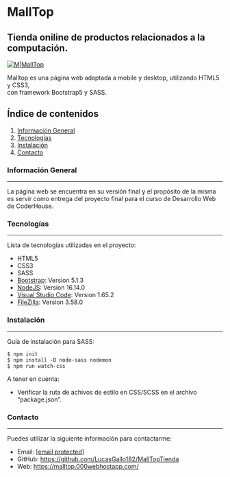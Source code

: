 <!DOCTYPE html><html><head><meta charset="utf-8"></head><body id="preview">
<h1 class="code-line" data-line-start=0 data-line-end=1><a id="MallTop_0"></a>MallTop</h1>
<h2 class="code-line" data-line-start=1 data-line-end=2><a id="Tienda_oniline_de_productos_relacionados_a_la_computacin_1"></a>Tienda oniline de productos relacionados a la computación.</h2>
<p class="has-line-data" data-line-start="3" data-line-end="4"><a href="https://malltop.000webhostapp.com/"><img src="https://i.postimg.cc/QCtsJ54g/pngreadme.png" alt="M|MallTop"></a></p>
<p class="has-line-data" data-line-start="5" data-line-end="7">Malltop es una página web adaptada a mobile y desktop, utilizando HTML5 y CSS3,<br>
con framework Bootstrap5 y SASS.</p>
<h2 class="code-line" data-line-start=8 data-line-end=9><a id="ndice_de_contenidos_8"></a>Índice de contenidos</h2>
<ol>
<li class="has-line-data" data-line-start="9" data-line-end="10"><a href="#informaci%C3%B3n-general">Información General</a></li>
<li class="has-line-data" data-line-start="10" data-line-end="11"><a href="#Tecnolog%C3%ADas">Tecnologías</a></li>
<li class="has-line-data" data-line-start="11" data-line-end="12"><a href="#Instalaci%C3%B3n">Instalación</a></li>
<li class="has-line-data" data-line-start="12" data-line-end="14"><a href="#contacto">Contacto</a></li>
</ol>
<h3 class="code-line" data-line-start=14 data-line-end=15><a id="Informacin_General_14"></a>Información General</h3>
<hr>
<p class="has-line-data" data-line-start="16" data-line-end="17">La página web se encuentra en su versión final y el propósito de la misma es servir como entrega del proyecto final para el curso de Desarrollo Web de CoderHouse.</p>
<h3 class="code-line" data-line-start=18 data-line-end=19><a id="Tecnologas_18"></a>Tecnologías</h3>
<hr>
<p class="has-line-data" data-line-start="20" data-line-end="21">Lista de tecnologías utilizadas en el proyecto:</p>
<ul>
<li class="has-line-data" data-line-start="21" data-line-end="22">HTML5</li>
<li class="has-line-data" data-line-start="22" data-line-end="23">CSS3</li>
<li class="has-line-data" data-line-start="23" data-line-end="24">SASS</li>
<li class="has-line-data" data-line-start="24" data-line-end="25"><a href="https://getbootstrap.com/">Bootstrap</a>: Version 5.1.3</li>
<li class="has-line-data" data-line-start="25" data-line-end="26"><a href="https://nodejs.org/es/">NodeJS</a>: Version 16.14.0</li>
<li class="has-line-data" data-line-start="26" data-line-end="27"><a href="https://code.visualstudio.com/">Visual Studio Code</a>: Version 1.65.2</li>
<li class="has-line-data" data-line-start="27" data-line-end="29"><a href="https://filezilla-project.org/">FileZilla</a>: Version 3.58.0</li>
</ul>
<h3 class="code-line" data-line-start=29 data-line-end=30><a id="Instalacin_29"></a>Instalación</h3>
<hr>
<p class="has-line-data" data-line-start="31" data-line-end="32">Guía de instalación para SASS:</p>
<pre><code class="has-line-data" data-line-start="33" data-line-end="37">$ npm init
$ npm install -D node-sass nodemon
$ npm run watch-css
</code></pre>
<p class="has-line-data" data-line-start="37" data-line-end="38">A tener en cuenta:</p>
<ul>
<li class="has-line-data" data-line-start="38" data-line-end="40">Verificar la ruta de achivos de estilo en CSS/SCSS en el archivo “package.json”.</li>
</ul>
<h3 class="code-line" data-line-start=40 data-line-end=41><a id="Contacto_40"></a>Contacto</h3>
<hr>
<p class="has-line-data" data-line-start="42" data-line-end="43">Puedes utilizar la siguiente información para contactarme:</p>
<ul>
<li class="has-line-data" data-line-start="43" data-line-end="44">Email: <a href="/cdn-cgi/l/email-protection#4c2f2322382d2f38230c212d202038233c622f2321"><span class="__cf_email__" data-cfemail="21424e4f554042554e614c404d4d554e510f424e4c">[email&#160;protected]</span></a></li>
<li class="has-line-data" data-line-start="44" data-line-end="45">GitHub: <a href="https://github.com/LucasGallo182/MallTopTienda">https://github.com/LucasGallo182/MallTopTienda</a></li>
<li class="has-line-data" data-line-start="45" data-line-end="46">Web: <a href="https://malltop.000webhostapp.com/">https://malltop.000webhostapp.com/</a></li>
</ul>
<script data-cfasync="false" src="/cdn-cgi/scripts/5c5dd728/cloudflare-static/email-decode.min.js"></script></body></html>